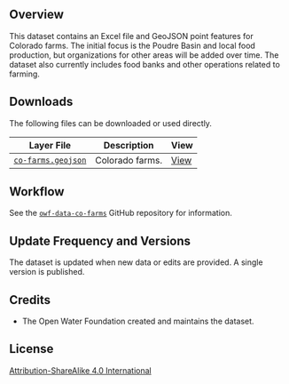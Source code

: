 ## Overview ##

This dataset contains an Excel file and GeoJSON point features for Colorado farms.
The initial focus is the Poudre Basin and local food production, but organizations for other areas will be added over time.
The dataset also currently includes food banks and other operations related to farming.

## Downloads ##

The following files can be downloaded or used directly.

| **Layer File** | **Description** | **View** |
| -- | -- | -- |
| [`co-farms.geojson`](co-farms.geojson) | Colorado farms. | [View](https://gavinr.github.io/geojson-viewer/?url=https://data.openwaterfoundation.org/state/co/owf/farms/co-farms.geojson) |

## Workflow ##

See the [`owf-data-co-farms`](https://github.com/OpenWaterFoundation/owf-data-co-farms)
GitHub repository for information.

## Update Frequency and Versions ##

The dataset is updated when new data or edits are provided.
A single version is published.

## Credits ##

* The Open Water Foundation created and maintains the dataset.

## License ##

[Attribution-ShareAlike 4.0 International](https://creativecommons.org/licenses/by-sa/4.0/)
